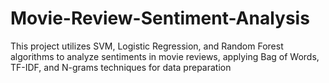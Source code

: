 # Movie-Review-Sentiment-Analysis
This project utilizes SVM, Logistic Regression, and Random Forest algorithms to analyze sentiments in movie reviews, applying Bag of Words, TF-IDF, and N-grams techniques for data preparation

